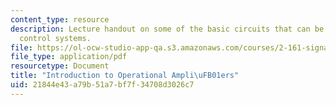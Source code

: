```yaml
---
content_type: resource
description: Lecture handout on some of the basic circuits that can be used to implement
  control systems.
file: https://ol-ocw-studio-app-qa.s3.amazonaws.com/courses/2-161-signal-processing-continuous-and-discrete-fall-2008/21844e43a79b51a7bf7f34708d3026c7_opamp.pdf
file_type: application/pdf
resourcetype: Document
title: "Introduction to Operational Ampli\uFB01ers"
uid: 21844e43-a79b-51a7-bf7f-34708d3026c7
---
```

